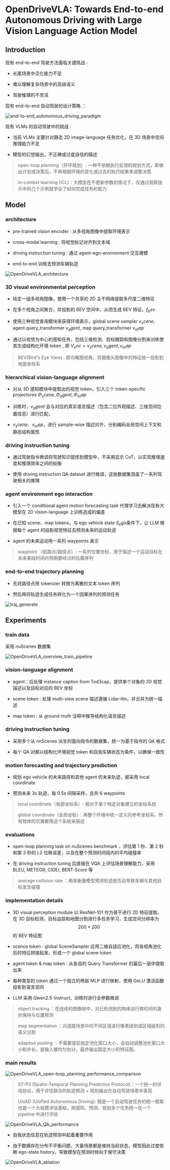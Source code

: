 # OpenDriveVLA: Towards End-to-end Autonomous Driving with  Large Vision Language Action Model

## Introduction

现有 end-to-end 驾驶方法面临关键挑战 :

- 长尾场景中泛化能力不足

- 难以理解复杂场景中的高级语义

- 驾驶推理的不灵活

现有 end-to-end 自动驾驶的设计策略 ：

![end-to-end_autonomous_driving_paradigm](./pictures/end-to-end_autonomous_driving_paradigm.png)

现有 VLMs 的自动驾驶中的挑战 :

- 当前 VLMs 主要针对静态 2D image-language 任务优化，在 3D 场景中空间推理能力不足

- 模型的幻觉输出，不正确或过度自信的描述 

> open-loop planning（开环规划）: 一种不依赖执行反馈的规划方式，即做出计划或决策后，不再根据环境的变化或过去的执行结果来调整决策
>
> in-context learning (ICL)：大模型在不更新参数的情况下，仅通过观察提示中的几个示例就学会了如何完成任务的能力   
>  

## Model

### architecture

- pre-trained vision encoder : 从多视角图像中提取环境表示

- cross-modal learning : 将视觉标记对齐到文本域

- driving instruction tuning : 通过 agent-ego-environment 交互建模

- end-to-end 训练去预测车辆轨迹

![OpenDriveVLA_architecture](./pictures/OpenDriveVLA_architecture.png)

### 3D visual environmental perception

- 给定一组多视角图像，使用一个共享的 2D 主干网络提取多尺度二维特征 

- 在多个视角之间聚合，并投影的 BEV 空间中，从而生成 BEV 特征，$f_bev$

- 使用三种视觉查询模块来获得环境表示，global scene sampler $v_scene$, agent query_transformer $v_agent$, map query_transformer $v_map$

- 通过以视觉为中心的感知任务，包括三维检测、目标跟踪和图像分割来训练使其生成结构化环境 token , 即 $V_enc = {v_scene, v_agent, v_map}$

> BEV(Bird's Eye View) : 即鸟瞰图视角，将摄像头图像中的特征统一投影到地面坐标系

### hierarchical vision-language alignment 

- 对从 3D 感知模块中提取出的视觉 token，引入三个 token-specific projectores ${\Phi_scene, \Phi_agent, \Phi_map }$

- 训练时，$v_agent$ 会与对应的真实语言描述（包含二位外观描述、三维空间位置信息）进行匹配，

- $v_scene$、$v_map$，进行 sample-wise 描述对齐，分别编码全局空间上下文和静态结构属性

### driving instruction tuning 

- 通过驾驶指令微调将驾驶知识提炼到模型中，不采用显示 CoT，以实现推理速度和推理效率之间的权衡

- 使用 driving instruction QA dataset 进行微调，这些数据集涵盖了一系列驾驶相关的推理

### agent environment ego interaction

- 引入一个 conditional agent motion forecasting task 代理学习去解决现有大模型在 2D vision-language 上训练造成的偏差

- 在已知 scene、map tokens，与 ego vehicle state $S_ego$条件下，让 LLM 根据每个 agent 的投影视觉特征去预测未来的运动轨迹

- agent 的未来运动用一系列 waypoints 表示

> waypoint （航路点/路径点）: 一系列位置坐标，用于描述一个运动目标在未来某段时间内预期要经过的位置序列 

### end-to-end trajectory planning

- 先将路径点用 tokenizer 转换为离散的文本 token 序列

- 然后再将轨迹生成任务转化为一个因果序列的预测任务

![traj_generate](./pictures/%20traj_generate.png) 
  
## Experiments

### train data 

采用 nuScenes 数据集

![OpenDriveVLA_overview_train_pipeline](./pictures/OpenDriveVLA_overview_train_pipeline.png)

### vision-language alignment

- agent：后处理 instance caption from Tod3cap，提供单个对象的 2D 视觉描述以及目标对应的 BEV 坐标

- scene token : 处理 multi-view scene 描述遵循 Lidar-llm，并合并为统一描述 

- map token : 从 ground-truth 注释中推导结构化语言描述

### driving instruction tuning 

- 采用多个从 nnScenes 派生的面向指令的数据集，统一为基于指令的 QA 格式

- 每个 QA 对都以结构化环境视觉 token 和自我车辆状态为条件，以确保一致性

### motion forecasting and trajectory prediction 

- 规划 ego vehicle 的未来路径和其他 agent 的未来轨迹，都采用 local coordinate

- 预测未来 3s 轨迹，每 0.5s 间隔采样，总共 6 waypoints

> local coordinate（局部坐标系）: 相对于某个特定对象建立的坐标系统
>
> global coordinate（全局坐标）：再整个环境中统一定义的参考坐标系，所有物体的位置都用这个系统来描述

### evaluations

- open-loop planning task on nuScenes benchmark ，评估第 1 秒、第 2 秒和第 3 秒的 L2 位移误差，以及在整个预测时间段内的平均碰撞率

- 在 driving instruction tuning 后直接在 VQA 上评估场景理解能力，采用 BLEU, METEOR, CIDEr, BERT-Score 等

> average collision rate ：用来衡量模型预测轨迹是否会导致车辆与其他目标发生碰撞

### implementation details

- 3D visual perception module 以 ResNet-101 作为骨干进行 2D 特征提取，在 3D 目标检测、目标追踪和地图分割进行多任务学习，生成空间分辨率为 $$200 \times 200$$ 的 BEV 特征图 

- scence token : global SceneSampler 应用二维自适应池化，将各视角池化后的特征拼接起来，形成一个 global scene token

- agent token & map token : 从各自的 Query Transformer 的最后一层中提取出来

- 每种类型的 token 通过一个独立的两层 MLP 进行映射，使用 GeLU 激活函数投影到语言空间

- LLM 采用 Qwen2.5-Instruct，训练时进行全参数微调 

> object tracking ：在连续的图像帧中，对已检测到的物体进行跨时间的身份保持与位置预测
>
> map segmentation ：对道路场景中的不同区域进行像素级别或区域级别的语义分割
>
> adaptive pooling ：不需要提前指定池化窗口大小，会自动调整池化窗口大小和步长，是输入被均匀划分，最终输出固定大小的特征图。

### main results 

![OpenDriveVLA_open-loop_planning_performance_comparison](./pictures/OpenDriveVLA_open-loop_planning_performance_comparison.png)

> ST-P3 (Spatio-Temporal Planning Prediction Protocol)：一个统一的评估协议，用于评估联合的轨迹预测 + 规划输出在自动驾驶场景中表现
>
> UniAD (Unified Autonomous Driving): 既是一个自动驾驶任务的统一框架也是一个大规模评估基础，把感知、预测、规划多个任务统一在一个 pipeline 中进行评估

![OpenDriveVLA_QA_performance](./pictures/OpenDriveVLA_QA_performance.png)


- 自我状态信息在轨迹预测中起着重要作用

- 由于数据存在分布不平衡问题，大量场景都是维持当前状态，模型因此过度依赖 ego-state history，导致模型在预测时倾向于保守决策

![OpenDriveVLA_ablation](./pictures/%20OpenDriveVLA_ablation.png)





